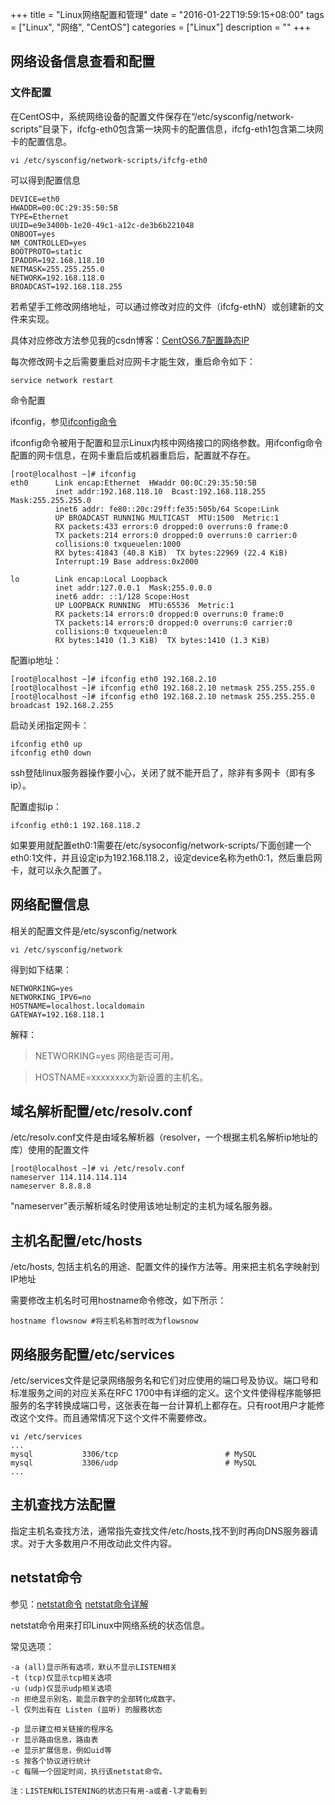 +++
title = "Linux网络配置和管理"
date = "2016-01-22T19:59:15+08:00"
tags = ["Linux", "网络", "CentOS"]
categories = ["Linux"]
description = ""
+++


## 网络设备信息查看和配置

### 文件配置

在CentOS中，系统网络设备的配置文件保存在“/etc/sysconfig/network-scripts”目录下，ifcfg-eth0包含第一块网卡的配置信息，ifcfg-eth1包含第二块网卡的配置信息。

``` 
vi /etc/sysconfig/network-scripts/ifcfg-eth0

```

可以得到配置信息

``` 
DEVICE=eth0
HWADDR=00:0C:29:35:50:5B
TYPE=Ethernet
UUID=e9e3400b-1e20-49c1-a12c-de3b6b221048
ONBOOT=yes
NM_CONTROLLED=yes
BOOTPROTO=static
IPADDR=192.168.118.10
NETMASK=255.255.255.0
NETWORK=192.168.118.0
BROADCAST=192.168.118.255
```

若希望手工修改网络地址，可以通过修改对应的文件（ifcfg-ethN）或创建新的文件来实现。

具体对应修改方法参见我的csdn博客：[CentOS6.7配置静态IP](https://blog.csdn.net/u013637931/article/details/49287643)

<!--more-->

每次修改网卡之后需要重启对应网卡才能生效，重启命令如下：

``` 
service network restart
```

命令配置

ifconfig，参见[ifconfig命令](https://man.linuxde.net/ifconfig)

ifconfig命令被用于配置和显示Linux内核中网络接口的网络参数。用ifconfig命令配置的网卡信息，在网卡重启后或机器重启后，配置就不存在。

``` 
[root@localhost ~]# ifconfig
eth0      Link encap:Ethernet  HWaddr 00:0C:29:35:50:5B
          inet addr:192.168.118.10  Bcast:192.168.118.255  Mask:255.255.255.0
          inet6 addr: fe80::20c:29ff:fe35:505b/64 Scope:Link
          UP BROADCAST RUNNING MULTICAST  MTU:1500  Metric:1
          RX packets:433 errors:0 dropped:0 overruns:0 frame:0
          TX packets:214 errors:0 dropped:0 overruns:0 carrier:0
          collisions:0 txqueuelen:1000
          RX bytes:41843 (40.8 KiB)  TX bytes:22969 (22.4 KiB)
          Interrupt:19 Base address:0x2000

lo        Link encap:Local Loopback
          inet addr:127.0.0.1  Mask:255.0.0.0
          inet6 addr: ::1/128 Scope:Host
          UP LOOPBACK RUNNING  MTU:65536  Metric:1
          RX packets:14 errors:0 dropped:0 overruns:0 frame:0
          TX packets:14 errors:0 dropped:0 overruns:0 carrier:0
          collisions:0 txqueuelen:0
          RX bytes:1410 (1.3 KiB)  TX bytes:1410 (1.3 KiB)

```

配置ip地址：

``` 
[root@localhost ~]# ifconfig eth0 192.168.2.10 
[root@localhost ~]# ifconfig eth0 192.168.2.10 netmask 255.255.255.0 
[root@localhost ~]# ifconfig eth0 192.168.2.10 netmask 255.255.255.0 broadcast 192.168.2.255
```



启动关闭指定网卡：

``` 
ifconfig eth0 up
ifconfig eth0 down
```

ssh登陆linux服务器操作要小心，关闭了就不能开启了，除非有多网卡（即有多ip）。



配置虚拟ip：

``` 
ifconfig eth0:1 192.168.118.2
```

如果要用就配置eth0:1需要在/etc/sysoconfig/network-scripts/下面创建一个eth0:1文件，并且设定ip为192.168.118.2，设定device名称为eth0:1，然后重启网卡，就可以永久配置了。



## 网络配置信息

相关的配置文件是/etc/sysconfig/network

``` 
vi /etc/sysconfig/network
```

得到如下结果：

``` 
NETWORKING=yes
NETWORKING_IPV6=no
HOSTNAME=localhost.localdomain
GATEWAY=192.168.118.1
```

解释：

> NETWORKING=yes 网络是否可用。



> HOSTNAME=xxxxxxxx为新设置的主机名。



## 域名解析配置/etc/resolv.conf

/etc/resolv.conf文件是由域名解析器（resolver，一个根据主机名解析ip地址的库）使用的配置文件

``` 
[root@localhost ~]# vi /etc/resolv.conf
nameserver 114.114.114.114
nameserver 8.8.8.8

```

“nameserver”表示解析域名时使用该地址制定的主机为域名服务器。



## 主机名配置/etc/hosts

/etc/hosts, 包括主机名的用途、配置文件的操作方法等。用来把主机名字映射到IP地址

需要修改主机名时可用hostname命令修改，如下所示：

``` 
hostname flowsnow #将主机名称暂时改为flowsnow
```



## 网络服务配置/etc/services

/etc/services文件是记录网络服务名和它们对应使用的端口号及协议。端口号和标准服务之间的对应关系在RFC 1700中有详细的定义。这个文件使得程序能够把服务的名字转换成端口号，这张表在每一台计算机上都存在。只有root用户才能修改这个文件。而且通常情况下这个文件不需要修改。

``` 
vi /etc/services
...
mysql           3306/tcp                        # MySQL
mysql           3306/udp                        # MySQL
...
```

## 主机查找方法配置

指定主机名查找方法，通常指先查找文件/etc/hosts,找不到时再向DNS服务器请求。对于大多数用户不用改动此文件内容。



## netstat命令

参见：[netstat命令](https://man.linuxde.net/netstat) [netstat命令详解](https://www.cnblogs.com/ggjucheng/archive/2012/01/08/2316661.html)

netstat命令用来打印Linux中网络系统的状态信息。

常见选项：

``` 
-a (all)显示所有选项，默认不显示LISTEN相关
-t (tcp)仅显示tcp相关选项
-u (udp)仅显示udp相关选项
-n 拒绝显示别名，能显示数字的全部转化成数字。
-l 仅列出有在 Listen (监听) 的服務状态

-p 显示建立相关链接的程序名
-r 显示路由信息，路由表
-e 显示扩展信息，例如uid等
-s 按各个协议进行统计
-c 每隔一个固定时间，执行该netstat命令。

注：LISTEN和LISTENING的状态只有用-a或者-l才能看到
```